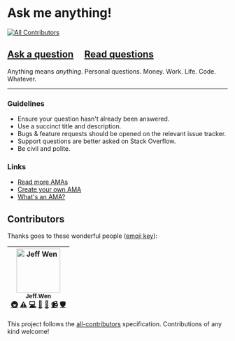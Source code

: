 # Ask me anything!
[![All Contributors](https://img.shields.io/badge/all_contributors-1-orange.svg?style=flat-square)](#contributors)

## [Ask a question](../../issues/new) &nbsp;&nbsp;&nbsp; [Read questions](../../issues?utf8=%E2%9C%93&q=is%3Aissue%20is%3Aclosed%20sort%3Aupdated-desc%20-label%3Ahidden)

Anything means *anything*. Personal questions. Money. Work. Life. Code. Whatever.

---

### Guidelines

- Ensure your question hasn't already been answered.
- Use a succinct title and description.
- Bugs & feature requests should be opened on the relevant issue tracker.
- Support questions are better asked on Stack Overflow.
- Be civil and polite.

### Links

- [Read more AMAs](https://github.com/sindresorhus/amas)
- [Create your own AMA](https://github.com/sindresorhus/amas/blob/master/create-ama.md)
- [What's an AMA?](https://en.wikipedia.org/wiki/Reddit#IAmA_and_AMA)

## Contributors

Thanks goes to these wonderful people ([emoji key](https://github.com/all-contributors/all-contributors#emoji-key)):

<!-- ALL-CONTRIBUTORS-LIST:START - Do not remove or modify this section -->
<!-- prettier-ignore -->
| [<img src="https://avatars0.githubusercontent.com/u/3297859?v=4" width="100px;" alt="Jeff Wen"/><br /><sub><b>Jeff Wen</b></sub>](https://sinchang.me)<br />[🚇](#infra-sinchang "Infrastructure (Hosting, Build-Tools, etc)") [⚠️](https://github.com/sinchang/ama/commits?author=sinchang "Tests") [💻](https://github.com/sinchang/ama/commits?author=sinchang "Code") [📖](https://github.com/sinchang/ama/commits?author=sinchang "Documentation") [👀](#review-sinchang "Reviewed Pull Requests") [📹](#video-sinchang "Videos") [🛡️](#security-sinchang "Security") |
| :---: |
<!-- ALL-CONTRIBUTORS-LIST:END -->

This project follows the [all-contributors](https://github.com/all-contributors/all-contributors) specification. Contributions of any kind welcome!